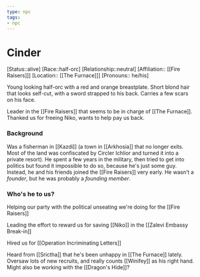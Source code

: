 ```yaml
---
type: npc
tags: 
- npc
---
```


# Cinder
[Status::alive]
[Race::half-orc]
[Relationship::neutral]
[Affiliation:: [[Fire Raisers]]]
[Location:: [[The Furnace]]]
[Pronouns:: he/his]

Young looking half-orc with a red and orange breastplate. Short blond hair that looks self-cut, with a sword strapped to his back. Carries a few scars on his face. 

Leader in the [[Fire Raisers]] that seems to be in charge of [[The Furnace]]. Thanked us for freeing Niko, wants to help pay us back. 

### Background 
Was a fisherman in [[Kazdi]] (a town in [[Arkhosia]] that no longer exits. Most of the land was confiscated by Circler Ichlior and turned it into a private resort). He spent a few years in the military, then tried to get into politics but found it impossible to do so, because he's just some guy. Instead, he and his friends joined the [[Fire Raisers]] very early. He wasn't a *founder*, but he was probably a *founding member*.

### Who's he to us? 
Helping our party with the political unseating we're doing for the [[Fire Raisers]]

Leading the effort to reward us for saving [[Niko]] in the [[Zalevi Embassy Break-in]]

Hired us for [[Operation Incriminating Letters]] 

Heard from [[Srictha]] that he's been unhappy in [[The Furnace]] lately. Oversaw lots of new recruits, and really counts [[Winifey]] as his right hand. Might also be working with the [[Dragon's Hide]]?
